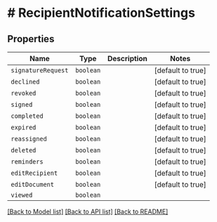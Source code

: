 # # RecipientNotificationSettings



## Properties

Name | Type | Description | Notes
------------ | ------------- | ------------- | -------------
| `signatureRequest` | ```boolean``` |   |  [default to true] |
| `declined` | ```boolean``` |   |  [default to true] |
| `revoked` | ```boolean``` |   |  [default to true] |
| `signed` | ```boolean``` |   |  [default to true] |
| `completed` | ```boolean``` |   |  [default to true] |
| `expired` | ```boolean``` |   |  [default to true] |
| `reassigned` | ```boolean``` |   |  [default to true] |
| `deleted` | ```boolean``` |   |  [default to true] |
| `reminders` | ```boolean``` |   |  [default to true] |
| `editRecipient` | ```boolean``` |   |  [default to true] |
| `editDocument` | ```boolean``` |   |  [default to true] |
| `viewed` | ```boolean``` |   |  |

[[Back to Model list]](../README.md#models) [[Back to API list]](../README.md#api-endpoints) [[Back to README]](../README.md)
